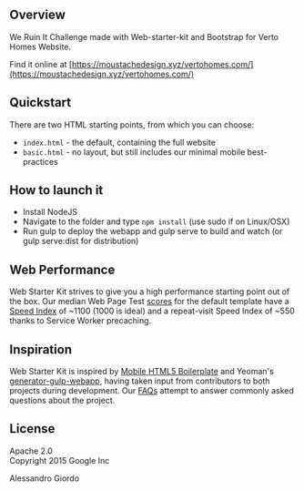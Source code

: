 ## Overview

We Ruin It Challenge made with Web-starter-kit and Bootstrap for Verto Homes Website.

Find it online at [https://moustachedesign.xyz/vertohomes.com/](https://moustachedesign.xyz/vertohomes.com/)

## Quickstart

There are two HTML starting points, from which you can choose:

- `index.html` - the default, containing the full website
- `basic.html` - no layout, but still includes our minimal mobile best-practices

## How to launch it
- Install NodeJS
- Navigate to the folder and type `npm install` (use sudo if on Linux/OSX)
- Run gulp to deploy the webapp and gulp serve to build and watch (or gulp serve:dist for distribution)

## Web Performance

Web Starter Kit strives to give you a high performance starting point out of the box. Our median Web Page Test [scores](http://www.webpagetest.org/result/151201_VW_XYC/) for the default template have a [Speed Index](https://sites.google.com/a/webpagetest.org/docs/using-webpagetest/metrics/speed-index) of ~1100 (1000 is ideal) and a repeat-visit Speed Index of ~550 thanks to Service Worker precaching. 

## Inspiration

Web Starter Kit is inspired by [Mobile HTML5 Boilerplate](https://html5boilerplate.com/mobile/) and Yeoman's [generator-gulp-webapp](https://github.com/yeoman/generator-webapp), having taken input from contributors to both projects during development. Our [FAQs](https://github.com/google/web-starter-kit/wiki/FAQ) attempt to answer commonly asked questions about the project.

## License

Apache 2.0  
Copyright 2015 Google Inc

Alessandro Giordo
